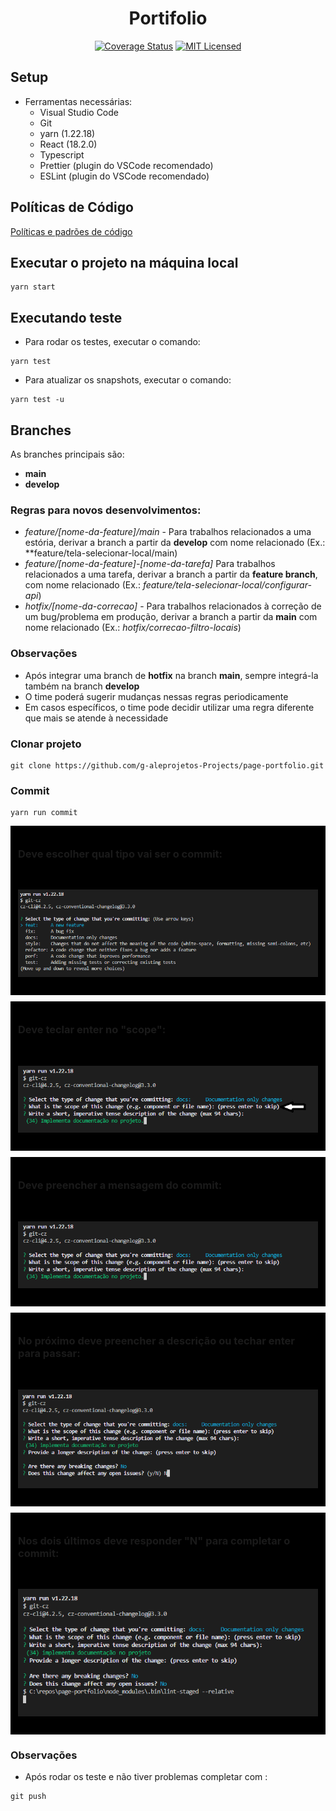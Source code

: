 <H1 align="center">Portifolio</H1>

<div align="center">

[![Coverage Status](https://coveralls.io/repos/github/g-aleprojetos-Projects/page-portfolio/badge.svg?branch=main)](https://coveralls.io/github/g-aleprojetos-Projects/page-portfolio?branch=main)
 [![MIT Licensed](https://img.shields.io/badge/license-MIT-green.svg)](https://tldrlegal.com/license/mit-license)


</div>

## Setup

- Ferramentas necessárias:
  - Visual Studio Code
  - Git
  - yarn (1.22.18)
  - React (18.2.0)
  - Typescript
  - Prettier (plugin do VSCode recomendado)
  - ESLint (plugin do VSCode recomendado)

## Políticas de Código

[Políticas e padrões de código](./docs/padroes-de-codigo.md)

## Executar o projeto na máquina local

```shell
yarn start
```

## Executando teste
- Para rodar os testes, executar o comando:
```shell
yarn test
```

- Para atualizar os snapshots, executar o comando:
```shell
yarn test -u
```

## Branches

As branches principais são:

- **main**
- **develop**

### Regras para novos desenvolvimentos:

- _feature/[nome-da-feature]/main_ - Para trabalhos relacionados a uma estória, derivar a branch a partir da **develop** com nome relacionado (Ex.: \*\*feature/tela-selecionar-local/main)
- _feature/[nome-da-feature]-[nome-da-tarefa]_ Para trabalhos relacionados a uma tarefa, derivar a branch a partir da **feature branch**, com nome relacionado (Ex.: _feature/tela-selecionar-local/configurar-api_)
- _hotfix/[nome-da-correcao]_ - Para trabalhos relacionados à correção de um bug/problema em produção, derivar a branch a partir da **main** com nome relacionado (Ex.: _hotfix/correcao-filtro-locais_)

### Observações

- Após integrar uma branch de **hotfix** na branch **main**, sempre integrá-la também na branch **develop**
- O time poderá sugerir mudanças nessas regras periodicamente
- Em casos específicos, o time pode decidir utilizar uma regra diferente que mais se atende à necessidade

### Clonar projeto

```shell
git clone https://github.com/g-aleprojetos-Projects/page-portfolio.git
```

### Commit

```shell
yarn run commit
```
<div style="background: black; padding: 12px;">
<h3>Deve escolher qual tipo vai ser o commit:</h3>
</br>
<p align="center" >
  <a href="https://unform.dev">
    <img src="docs/imagem/imagem1.png" alt="Imagem do terminal começando commit" />
  </a>
</p>
</div>

<div style="background: black; padding: 12px; margin-top: 10px;">
<h3>Deve teclar enter no "scope":</h3>
</br>
<p align="center" >
  <a href="https://unform.dev">
    <img src="docs/imagem/imagem2.png" alt="Imagem do terminal começando commit" />
  </a>
</p>
</div>

<div style="background: black; padding: 12px; margin-top: 10px;">
<h3>Deve preencher a mensagem do commit:</h3>
</br>
<p align="center" >
  <a href="https://unform.dev">
    <img src="docs/imagem/imagem3.png" alt="Imagem do terminal começando commit" />
  </a>
</p>
</div>

<div style="background: black; padding: 12px; margin-top: 10px;">
<h3>No próximo deve preencher a descrição ou techar enter para passar:</h3>
</br>
<p align="center" >
  <a href="https://unform.dev">
    <img src="docs/imagem/imagem4.png" alt="Imagem do terminal começando commit" />
  </a>
</p>
</div>

<div style="background: black; padding: 12px; margin-top: 10px;">
<h3>Nos dois últimos deve responder "N" para completar o commit:</h3>
</br>
<p align="center" >
  <a href="https://unform.dev">
    <img src="docs/imagem/imagem5.png" alt="Imagem do terminal começando commit" />
  </a>
</p>
</div>

### Observações

- Após rodar os teste e não tiver problemas completar com :

```shell
git push
```
